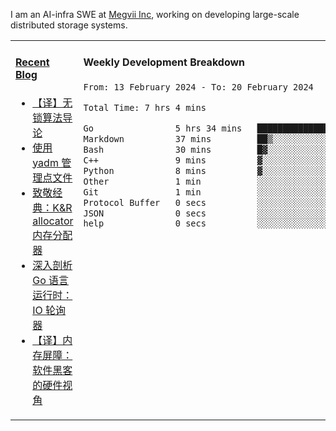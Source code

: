 I am an AI-infra SWE at [Megvii Inc](https://en.megvii.com/), working on developing large-scale distributed storage systems.

<table width="960px">
<tr>
<td valign="top" width="50%">

#### <a href="https://www.kongjun18.me" target="_blank">Recent Blog</a>

<!-- BLOG-POST-LIST:START -->
- [【译】无锁算法导论](https://kongjun18.github.io/posts/2023/07/14/)
- [使用 yadm 管理点文件](https://kongjun18.github.io/posts/2023/04/07/)
- [致敬经典：K&amp;R allocator 内存分配器](https://kongjun18.github.io/posts/2022/12/12/)
- [深入剖析 Go 语言运行时：IO 轮询器](https://kongjun18.github.io/posts/2022/11/21/)
- [【译】内存屏障：软件黑客的硬件视角](https://kongjun18.github.io/posts/2022/11/03/)
<!-- BLOG-POST-LIST:END -->

</td>
<td valign="top" width="50%">

#### Weekly Development Breakdown

<!--START_SECTION:waka-->

```txt
From: 13 February 2024 - To: 20 February 2024

Total Time: 7 hrs 4 mins

Go                5 hrs 34 mins   ███████████████████▓░░░░░   78.71 %
Markdown          37 mins         ██▒░░░░░░░░░░░░░░░░░░░░░░   08.79 %
Bash              30 mins         █▓░░░░░░░░░░░░░░░░░░░░░░░   07.11 %
C++               9 mins          ▓░░░░░░░░░░░░░░░░░░░░░░░░   02.25 %
Python            8 mins          ▓░░░░░░░░░░░░░░░░░░░░░░░░   02.00 %
Other             1 min           ░░░░░░░░░░░░░░░░░░░░░░░░░   00.44 %
Git               1 min           ░░░░░░░░░░░░░░░░░░░░░░░░░   00.34 %
Protocol Buffer   0 secs          ░░░░░░░░░░░░░░░░░░░░░░░░░   00.18 %
JSON              0 secs          ░░░░░░░░░░░░░░░░░░░░░░░░░   00.17 %
help              0 secs          ░░░░░░░░░░░░░░░░░░░░░░░░░   00.02 %
```

<!--END_SECTION:waka-->
</td>
</tr>

</table>
